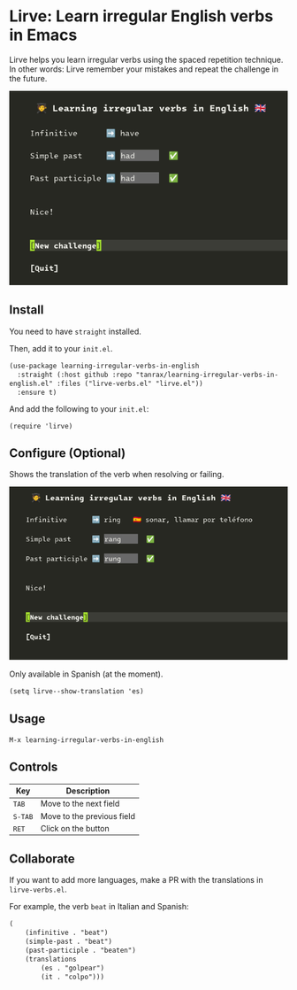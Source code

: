 # Lirve: Learn irregular English verbs in Emacs

Lirve helps you learn irregular verbs using the spaced repetition technique. In other words: Lirve remember your mistakes and repeat the challenge in the future.

![Demo](demo.png)

## Install

You need to have `straight` installed.

Then, add it to your `init.el`.

```elisp
(use-package learning-irregular-verbs-in-english
  :straight (:host github :repo "tanrax/learning-irregular-verbs-in-english.el" :files ("lirve-verbs.el" "lirve.el"))
  :ensure t)
```

And add the following to your `init.el`:

```elisp
(require 'lirve)
```

## Configure (Optional)

Shows the translation of the verb when resolving or failing.

![Demo translation](demo-translation.png)

Only available in Spanish (at the moment).

```elisp
(setq lirve--show-translation 'es)
```

## Usage

```
M-x learning-irregular-verbs-in-english
```

## Controls

| Key | Description |
| --- | --- |
| `TAB` | Move to the next field |
| `S-TAB` | Move to the previous field |
| `RET` | Click on the button |

## Collaborate

If you want to add more languages, make a PR with the translations in `lirve-verbs.el`.

For example, the verb `beat` in Italian and Spanish:

```ellisp
(
    (infinitive . "beat")
    (simple-past . "beat")
    (past-participle . "beaten")
    (translations
        (es . "golpear")
        (it . "colpo")))
```
